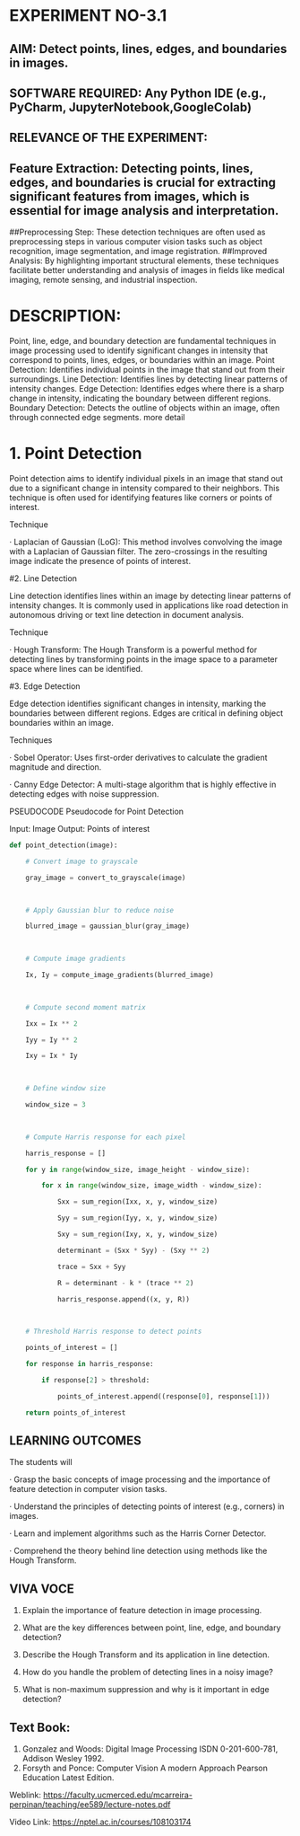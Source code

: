 # EXPERIMENT NO-3.1


## AIM: Detect points, lines, edges, and boundaries in images.

## SOFTWARE REQUIRED: Any Python IDE (e.g., PyCharm, JupyterNotebook,GoogleColab)

## RELEVANCE OF THE EXPERIMENT:

## Feature Extraction: Detecting points, lines, edges, and boundaries is crucial for extracting significant features from images, which is essential for image analysis and interpretation.
##Preprocessing Step: These detection techniques are often used as preprocessing steps in various computer vision tasks such as object recognition, image segmentation, and image registration.
##Improved Analysis: By highlighting important structural elements, these techniques facilitate better understanding and analysis of images in fields like medical imaging, remote sensing, and industrial inspection.
 

# DESCRIPTION:

Point, line, edge, and boundary detection are fundamental techniques in image processing used to identify significant changes in intensity that correspond to points, lines, edges, or boundaries within an image. Point Detection: Identifies individual points in the image that stand out from their surroundings. Line Detection: Identifies lines by detecting linear patterns of intensity changes. Edge Detection: Identifies edges where there is a sharp change in intensity, indicating the boundary between different regions. Boundary Detection: Detects the outline of objects within an image, often through connected edge segments. more detail

# 1. Point Detection
Point detection aims to identify individual pixels in an image that stand out due to a significant change in intensity compared to their neighbors. This technique is often used for identifying features like corners or points of interest.

Technique

·        Laplacian of Gaussian (LoG): This method involves convolving the image with a Laplacian of Gaussian filter. The zero-crossings in the resulting image indicate the presence of points of interest.

#2. Line Detection

Line detection identifies lines within an image by detecting linear patterns of intensity changes. It is commonly used in applications like road detection in autonomous driving or text line detection in document analysis.

Technique

·        Hough Transform: The Hough Transform is a powerful method for detecting lines by transforming points in the image space to a parameter space where lines can be identified.

#3. Edge Detection

Edge detection identifies significant changes in intensity, marking the boundaries between different regions. Edges are critical in defining object boundaries within an image.

Techniques

·        Sobel Operator: Uses first-order derivatives to calculate the gradient magnitude and direction.

·        Canny Edge Detector: A multi-stage algorithm that is highly effective in detecting edges with noise suppression.

PSEUDOCODE
Pseudocode for Point Detection

Input: Image
Output: Points of interest
```python
def point_detection(image):

    # Convert image to grayscale

    gray_image = convert_to_grayscale(image)

   

    # Apply Gaussian blur to reduce noise

    blurred_image = gaussian_blur(gray_image)

   

    # Compute image gradients

    Ix, Iy = compute_image_gradients(blurred_image)

   

    # Compute second moment matrix

    Ixx = Ix ** 2

    Iyy = Iy ** 2

    Ixy = Ix * Iy

   

    # Define window size

    window_size = 3

   

    # Compute Harris response for each pixel

    harris_response = []

    for y in range(window_size, image_height - window_size):

        for x in range(window_size, image_width - window_size):

            Sxx = sum_region(Ixx, x, y, window_size)

            Syy = sum_region(Iyy, x, y, window_size)

            Sxy = sum_region(Ixy, x, y, window_size)

            determinant = (Sxx * Syy) - (Sxy ** 2)

            trace = Sxx + Syy

            R = determinant - k * (trace ** 2)

            harris_response.append((x, y, R))

   

    # Threshold Harris response to detect points

    points_of_interest = []

    for response in harris_response:

        if response[2] > threshold:

            points_of_interest.append((response[0], response[1]))

    return points_of_interest
```
## LEARNING OUTCOMES

The students will

·        Grasp the basic concepts of image processing and the importance of feature detection in computer vision tasks.

·        Understand the principles of detecting points of interest (e.g., corners) in images.

·        Learn and implement algorithms such as the Harris Corner Detector.

·        Comprehend the theory behind line detection using methods like the Hough Transform.

 

## VIVA VOCE
1.  Explain the importance of feature detection in image processing.

2.  What are the key differences between point, line, edge, and boundary detection?

3.  Describe the Hough Transform and its application in line detection.

4.  How do you handle the problem of detecting lines in a noisy image?

5.  What is non-maximum suppression and why is it important in edge detection?

 

## Text Book: 
1. Gonzalez and Woods: Digital Image Processing ISDN 0-201-600-781, Addison Wesley 1992.
2.  Forsyth and Ponce: Computer Vision A modern Approach Pearson Education Latest Edition.

Weblink:  https://faculty.ucmerced.edu/mcarreira-perpinan/teaching/ee589/lecture-notes.pdf

Video Link:  https://nptel.ac.in/courses/108103174


